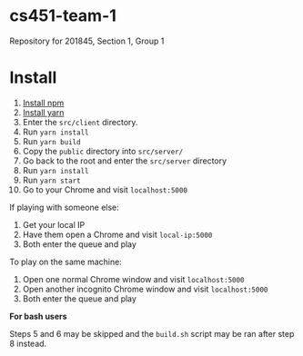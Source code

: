 # cs451-team-1
Repository for 201845, Section 1, Group 1

# Install

1. [Install npm](https://www.npmjs.com/get-npm)
2. [Install yarn](https://yarnpkg.com/lang/en/docs/install)
3. Enter the `src/client` directory.
4. Run `yarn install`
5. Run `yarn build`
6. Copy the `public` directory into `src/server/`
7. Go back to the root and enter the `src/server` directory
8. Run `yarn install`
9. Run `yarn start`
10. Go to your Chrome and visit `localhost:5000`

If playing with someone else:

1. Get your local IP
2. Have them open a Chrome and visit `local-ip:5000`
3. Both enter the queue and play

To play on the same machine:

1. Open one normal Chrome window and visit `localhost:5000`
2. Open another incognito Chrome window and visit `localhost:5000`
3. Both enter the queue and play

**For bash users**

Steps 5 and 6 may be skipped and the
`build.sh` script may be ran after step 8 instead.
